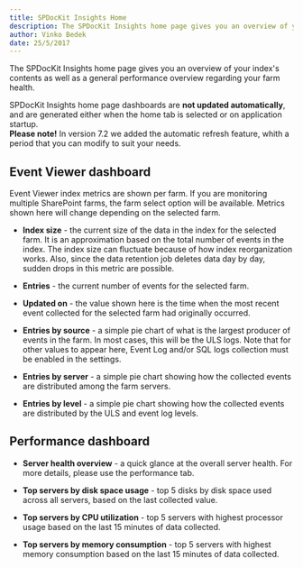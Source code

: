 ```yaml
---
title: SPDocKit Insights Home
description: The SPDocKit Insights home page gives you an overview of your index's contents as well as a general performance overview regarding your farm health.
author: Vinko Bedek
date: 25/5/2017
---
```


The SPDocKit Insights home page gives you an overview of your index's contents as well as a general performance overview regarding your farm health.

SPDocKit Insights home page dashboards are __not updated automatically__, and are generated either when the home tab is selected or on application startup.  
__Please note!__ In version 7.2 we added the automatic refresh feature, whith a period that you can modify to suit your needs.

## Event Viewer dashboard

Event Viewer index metrics are shown per farm. If you are monitoring multiple SharePoint farms, the farm select option will be available. Metrics shown here will change depending on the selected farm.

 * __Index size__ - the current size of the data in the index for the selected farm. It is an approximation based on the total number of events in the index. The index size can fluctuate because of how index reorganization works. Also, since the data retention job deletes data day by day, sudden drops in this metric are possible.  
 
* __Entries__ - the current number of events for the selected farm.  

* __Updated on__ - the value shown here is the time when the most recent event collected for the selected farm had originally occurred. 

* __Entries by source__ - a simple pie chart of what is the largest producer of events in the farm. In most cases, this will be the ULS logs. Note that for other values to appear here, Event Log and/or SQL logs collection must be enabled in the settings.

* __Entries by server__ - a simple pie chart showing how the collected events are distributed among the farm servers.

* __Entries by level__ - a simple pie chart showing how the collected events are distributed by the ULS and event log levels.


## Performance dashboard

* __Server health overview__ - a  quick glance at the overall server health. For more details, please use the performance tab. 

* __Top servers by disk space usage__ - top 5 disks by disk space used across all servers, based on the last collected value.

* __Top servers by CPU utilization__ - top 5 servers with highest processor usage based on the last 15 minutes of data collected.
* __Top servers by memory consumption__ - top 5 servers with highest memory consumption based on the last 15 minutes of data collected.